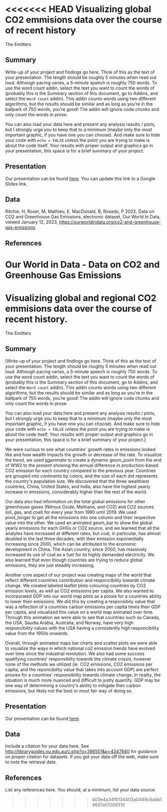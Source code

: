 <<<<<<< HEAD
Visualizing global CO2 emmisions data over the course of recent history
================
The Emitters

## Summary

Write-up of your project and findings go here. Think of this as the text
of your presentation. The length should be roughly 5 minutes when read
out loud. Although pacing varies, a 5-minute speech is roughly 750
words. To use the word count addin, select the text you want to count
the words of (probably this is the Summary section of this document, go
to Addins, and select the `Word count` addin). This addin counts words
using two different algorithms, but the results should be similar and as
long as you’re in the ballpark of 750 words, you’re good! The addin will
ignore code chunks and only count the words in prose.

You can also load your data here and present any analysis results /
plots, but I strongly urge you to keep that to a minimum (maybe only the
most important graphic, if you have one you can choose). And make sure
to hide your code with `echo = FALSE` unless the point you are trying to
make is about the code itself. Your results with proper output and
graphics go in your presentation, this space is for a brief summary of
your project.

## Presentation

Our presentation can be found [here](https://docs.google.com/presentation/d/18FdJH8AjCOKxJAkysUckcyhil2VZXAKmF_lORXVWm58/edit?usp=sharing). You can update this link to a Google Slides link.

## Data

Ritchie, H, Roser, M, Mathieu, E, MacDonald, B, Rosado, P 2022, Data on CO2 and Greenhouse Gas Emissions, electronic dataset, Our World In Data, viewed January 12, 2023, <https://ourworldindata.org/co2-and-greenhouse-gas-emissions>

## References

Our World in Data - Data on CO2 and Greenhouse Gas Emissions
=======
Visualizing global and regional CO2 emmisions data over the course of recent history.
================
The Emitters

## Summary

[Write-up of your project and findings go here. Think of this as the text
of your presentation. The length should be roughly 5 minutes when read
out loud. Although pacing varies, a 5-minute speech is roughly 750
words. To use the word count addin, select the text you want to count
the words of (probably this is the Summary section of this document, go
to Addins, and select the `Word count` addin). This addin counts words
using two different algorithms, but the results should be similar and as
long as you’re in the ballpark of 750 words, you’re good! The addin will
ignore code chunks and only count the words in prose.

You can also load your data here and present any analysis results /
plots, but I strongly urge you to keep that to a minimum (maybe only the
most important graphic, if you have one you can choose). And make sure
to hide your code with `echo = FALSE` unless the point you are trying to
make is about the code itself. Your results with proper output and
graphics go in your presentation, this space is for a brief summary of
your project.]

We were curious to see what countries' growth rates in emissions looked like and how wealth impacts the growth or decrease of the rate. To visualize the trend, we used gganimate to create a dynamic geom_point from the end of WW2 to the present showing the annual difference in production-based CO2 emission for each country compared to the previous year. Countries are grouped into continents by colors, and the size of each dot represents the country's population size.  We discovered that the three wealthiest countries, China, United States, and India, also have the highest yearly increase in emissions, considerably higher than the rest of the world. 

Our data also had information on the total global emissions for other greenhouse gases (Nitrous Oxide, Methane, and CO2) and CO2 sources (oil, gas, and coal) for every year from 1990 until 2019. We used pivot_longer to get all the emissions into one column and their respective value into the other. We used an animated geom_bar to show the global yearly emissions for each GHGs or CO2 source, and we learned that all the analytes have increased at different rates, but coal, in particular, has almost doubled in the last three decades, with their emission exponentially increasing since 2000, which can be attributed to the economic development in China. The Asian country, since 2000, has massively increased its use of coal as a fuel for its highly demanded electricity.  We also learned that even though countries are trying to reduce global emissions, they are just steadily increasing.

Another core aspect of our project was creating maps of the world that reflect different countries contribution and responcibility towards climate change. We created labeled leaflet plots colouring countries by CO2 emission levels, as well as CO2 emissions per capita. We also wanted to incorporated GDP into our world map plots as a proxie for a countries ability to lower their emissions. We did this by creating a responsibily value that was a reflection of a countries carbon emissions per capita times their GDP per capita, and visualized this value on a world map animated over time. Through this animation we were able to see that countries such as Canada, the USA, Saudia Arabia, Australia, and Norway, have very high responcibility values with the USA having a consistently high responcibility value from the 1950s onwards.

Overall, through animated maps bar charts and scatter plots we were able to visualize the ways in which national co2 emission trends have evolved over time since the industrial revolution. We also had some success quatifying countries' responsibilty towards the climate crissis, however none of the methods we utilized (ie. CO2 emissions, CO2 emissions per capita, and the reponcibility value that takes into account GDP) are perfect proxies for a countries' responsibility towards climate change. In reality, the situation is much more nuanced and difficult to justly quantify. GDP may be one way of determining a country's ability to mitigate their carbon emissions, but likely not the best or most fair way of doing so.





## Presentation

Our presentation can be found [here]([presentation/presentation.html](https://docs.google.com/presentation/d/18FdJH8AjCOKxJAkysUckcyhil2VZXAKmF_lORXVWm58/edit?usp=sharing)).

## Data

Include a citation for your data here. See
<http://libraryguides.vu.edu.au/c.php?g=386501&p=4347840> for guidance
on proper citation for datasets. If you got your data off the web, make
sure to note the retrieval date.

## References

List any references here. You should, at a minimum, list your data
source.
>>>>>>> 403e4a34f6134403a0449c6abb14607a01209310
